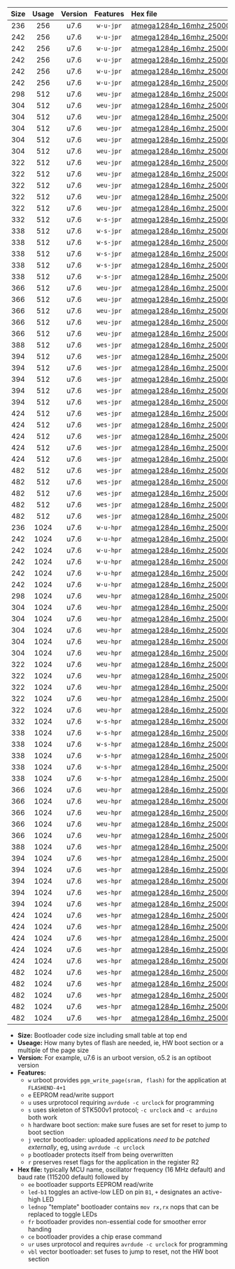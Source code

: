 |Size|Usage|Version|Features|Hex file|
|:-:|:-:|:-:|:-:|:--|
|236|256|u7.6|`w-u-jpr`|[atmega1284p_16mhz_250000bps_ur_vbl.hex](https://raw.githubusercontent.com/stefanrueger/urboot/main//atmega1284p_16mhz_250000bps_ur_vbl.hex)|
|242|256|u7.6|`w-u-jpr`|[atmega1284p_16mhz_250000bps_led+b5_ur_vbl.hex](https://raw.githubusercontent.com/stefanrueger/urboot/main//atmega1284p_16mhz_250000bps_led+b5_ur_vbl.hex)|
|242|256|u7.6|`w-u-jpr`|[atmega1284p_16mhz_250000bps_led+b7_ur_vbl.hex](https://raw.githubusercontent.com/stefanrueger/urboot/main//atmega1284p_16mhz_250000bps_led+b7_ur_vbl.hex)|
|242|256|u7.6|`w-u-jpr`|[atmega1284p_16mhz_250000bps_led+c7_ur_vbl.hex](https://raw.githubusercontent.com/stefanrueger/urboot/main//atmega1284p_16mhz_250000bps_led+c7_ur_vbl.hex)|
|242|256|u7.6|`w-u-jpr`|[atmega1284p_16mhz_250000bps_led+d7_ur_vbl.hex](https://raw.githubusercontent.com/stefanrueger/urboot/main//atmega1284p_16mhz_250000bps_led+d7_ur_vbl.hex)|
|242|256|u7.6|`w-u-jpr`|[atmega1284p_16mhz_250000bps_lednop_ur_vbl.hex](https://raw.githubusercontent.com/stefanrueger/urboot/main//atmega1284p_16mhz_250000bps_lednop_ur_vbl.hex)|
|298|512|u7.6|`weu-jpr`|[atmega1284p_16mhz_250000bps_ee_ur_vbl.hex](https://raw.githubusercontent.com/stefanrueger/urboot/main//atmega1284p_16mhz_250000bps_ee_ur_vbl.hex)|
|304|512|u7.6|`weu-jpr`|[atmega1284p_16mhz_250000bps_ee_led+b5_ur_vbl.hex](https://raw.githubusercontent.com/stefanrueger/urboot/main//atmega1284p_16mhz_250000bps_ee_led+b5_ur_vbl.hex)|
|304|512|u7.6|`weu-jpr`|[atmega1284p_16mhz_250000bps_ee_led+b7_ur_vbl.hex](https://raw.githubusercontent.com/stefanrueger/urboot/main//atmega1284p_16mhz_250000bps_ee_led+b7_ur_vbl.hex)|
|304|512|u7.6|`weu-jpr`|[atmega1284p_16mhz_250000bps_ee_led+c7_ur_vbl.hex](https://raw.githubusercontent.com/stefanrueger/urboot/main//atmega1284p_16mhz_250000bps_ee_led+c7_ur_vbl.hex)|
|304|512|u7.6|`weu-jpr`|[atmega1284p_16mhz_250000bps_ee_led+d7_ur_vbl.hex](https://raw.githubusercontent.com/stefanrueger/urboot/main//atmega1284p_16mhz_250000bps_ee_led+d7_ur_vbl.hex)|
|304|512|u7.6|`weu-jpr`|[atmega1284p_16mhz_250000bps_ee_lednop_ur_vbl.hex](https://raw.githubusercontent.com/stefanrueger/urboot/main//atmega1284p_16mhz_250000bps_ee_lednop_ur_vbl.hex)|
|322|512|u7.6|`weu-jpr`|[atmega1284p_16mhz_250000bps_ee_led+b5_fr_ur_vbl.hex](https://raw.githubusercontent.com/stefanrueger/urboot/main//atmega1284p_16mhz_250000bps_ee_led+b5_fr_ur_vbl.hex)|
|322|512|u7.6|`weu-jpr`|[atmega1284p_16mhz_250000bps_ee_led+b7_fr_ur_vbl.hex](https://raw.githubusercontent.com/stefanrueger/urboot/main//atmega1284p_16mhz_250000bps_ee_led+b7_fr_ur_vbl.hex)|
|322|512|u7.6|`weu-jpr`|[atmega1284p_16mhz_250000bps_ee_led+c7_fr_ur_vbl.hex](https://raw.githubusercontent.com/stefanrueger/urboot/main//atmega1284p_16mhz_250000bps_ee_led+c7_fr_ur_vbl.hex)|
|322|512|u7.6|`weu-jpr`|[atmega1284p_16mhz_250000bps_ee_led+d7_fr_ur_vbl.hex](https://raw.githubusercontent.com/stefanrueger/urboot/main//atmega1284p_16mhz_250000bps_ee_led+d7_fr_ur_vbl.hex)|
|322|512|u7.6|`weu-jpr`|[atmega1284p_16mhz_250000bps_ee_lednop_fr_ur_vbl.hex](https://raw.githubusercontent.com/stefanrueger/urboot/main//atmega1284p_16mhz_250000bps_ee_lednop_fr_ur_vbl.hex)|
|332|512|u7.6|`w-s-jpr`|[atmega1284p_16mhz_250000bps_vbl.hex](https://raw.githubusercontent.com/stefanrueger/urboot/main//atmega1284p_16mhz_250000bps_vbl.hex)|
|338|512|u7.6|`w-s-jpr`|[atmega1284p_16mhz_250000bps_led+b5_vbl.hex](https://raw.githubusercontent.com/stefanrueger/urboot/main//atmega1284p_16mhz_250000bps_led+b5_vbl.hex)|
|338|512|u7.6|`w-s-jpr`|[atmega1284p_16mhz_250000bps_led+b7_vbl.hex](https://raw.githubusercontent.com/stefanrueger/urboot/main//atmega1284p_16mhz_250000bps_led+b7_vbl.hex)|
|338|512|u7.6|`w-s-jpr`|[atmega1284p_16mhz_250000bps_led+c7_vbl.hex](https://raw.githubusercontent.com/stefanrueger/urboot/main//atmega1284p_16mhz_250000bps_led+c7_vbl.hex)|
|338|512|u7.6|`w-s-jpr`|[atmega1284p_16mhz_250000bps_led+d7_vbl.hex](https://raw.githubusercontent.com/stefanrueger/urboot/main//atmega1284p_16mhz_250000bps_led+d7_vbl.hex)|
|338|512|u7.6|`w-s-jpr`|[atmega1284p_16mhz_250000bps_lednop_vbl.hex](https://raw.githubusercontent.com/stefanrueger/urboot/main//atmega1284p_16mhz_250000bps_lednop_vbl.hex)|
|366|512|u7.6|`weu-jpr`|[atmega1284p_16mhz_250000bps_ee_led+b5_fr_ce_ur_vbl.hex](https://raw.githubusercontent.com/stefanrueger/urboot/main//atmega1284p_16mhz_250000bps_ee_led+b5_fr_ce_ur_vbl.hex)|
|366|512|u7.6|`weu-jpr`|[atmega1284p_16mhz_250000bps_ee_led+b7_fr_ce_ur_vbl.hex](https://raw.githubusercontent.com/stefanrueger/urboot/main//atmega1284p_16mhz_250000bps_ee_led+b7_fr_ce_ur_vbl.hex)|
|366|512|u7.6|`weu-jpr`|[atmega1284p_16mhz_250000bps_ee_led+c7_fr_ce_ur_vbl.hex](https://raw.githubusercontent.com/stefanrueger/urboot/main//atmega1284p_16mhz_250000bps_ee_led+c7_fr_ce_ur_vbl.hex)|
|366|512|u7.6|`weu-jpr`|[atmega1284p_16mhz_250000bps_ee_led+d7_fr_ce_ur_vbl.hex](https://raw.githubusercontent.com/stefanrueger/urboot/main//atmega1284p_16mhz_250000bps_ee_led+d7_fr_ce_ur_vbl.hex)|
|366|512|u7.6|`weu-jpr`|[atmega1284p_16mhz_250000bps_ee_lednop_fr_ce_ur_vbl.hex](https://raw.githubusercontent.com/stefanrueger/urboot/main//atmega1284p_16mhz_250000bps_ee_lednop_fr_ce_ur_vbl.hex)|
|388|512|u7.6|`wes-jpr`|[atmega1284p_16mhz_250000bps_ee_vbl.hex](https://raw.githubusercontent.com/stefanrueger/urboot/main//atmega1284p_16mhz_250000bps_ee_vbl.hex)|
|394|512|u7.6|`wes-jpr`|[atmega1284p_16mhz_250000bps_ee_led+b5_vbl.hex](https://raw.githubusercontent.com/stefanrueger/urboot/main//atmega1284p_16mhz_250000bps_ee_led+b5_vbl.hex)|
|394|512|u7.6|`wes-jpr`|[atmega1284p_16mhz_250000bps_ee_led+b7_vbl.hex](https://raw.githubusercontent.com/stefanrueger/urboot/main//atmega1284p_16mhz_250000bps_ee_led+b7_vbl.hex)|
|394|512|u7.6|`wes-jpr`|[atmega1284p_16mhz_250000bps_ee_led+c7_vbl.hex](https://raw.githubusercontent.com/stefanrueger/urboot/main//atmega1284p_16mhz_250000bps_ee_led+c7_vbl.hex)|
|394|512|u7.6|`wes-jpr`|[atmega1284p_16mhz_250000bps_ee_led+d7_vbl.hex](https://raw.githubusercontent.com/stefanrueger/urboot/main//atmega1284p_16mhz_250000bps_ee_led+d7_vbl.hex)|
|394|512|u7.6|`wes-jpr`|[atmega1284p_16mhz_250000bps_ee_lednop_vbl.hex](https://raw.githubusercontent.com/stefanrueger/urboot/main//atmega1284p_16mhz_250000bps_ee_lednop_vbl.hex)|
|424|512|u7.6|`wes-jpr`|[atmega1284p_16mhz_250000bps_ee_led+b5_fr_vbl.hex](https://raw.githubusercontent.com/stefanrueger/urboot/main//atmega1284p_16mhz_250000bps_ee_led+b5_fr_vbl.hex)|
|424|512|u7.6|`wes-jpr`|[atmega1284p_16mhz_250000bps_ee_led+b7_fr_vbl.hex](https://raw.githubusercontent.com/stefanrueger/urboot/main//atmega1284p_16mhz_250000bps_ee_led+b7_fr_vbl.hex)|
|424|512|u7.6|`wes-jpr`|[atmega1284p_16mhz_250000bps_ee_led+c7_fr_vbl.hex](https://raw.githubusercontent.com/stefanrueger/urboot/main//atmega1284p_16mhz_250000bps_ee_led+c7_fr_vbl.hex)|
|424|512|u7.6|`wes-jpr`|[atmega1284p_16mhz_250000bps_ee_led+d7_fr_vbl.hex](https://raw.githubusercontent.com/stefanrueger/urboot/main//atmega1284p_16mhz_250000bps_ee_led+d7_fr_vbl.hex)|
|424|512|u7.6|`wes-jpr`|[atmega1284p_16mhz_250000bps_ee_lednop_fr_vbl.hex](https://raw.githubusercontent.com/stefanrueger/urboot/main//atmega1284p_16mhz_250000bps_ee_lednop_fr_vbl.hex)|
|482|512|u7.6|`wes-jpr`|[atmega1284p_16mhz_250000bps_ee_led+b5_fr_ce_vbl.hex](https://raw.githubusercontent.com/stefanrueger/urboot/main//atmega1284p_16mhz_250000bps_ee_led+b5_fr_ce_vbl.hex)|
|482|512|u7.6|`wes-jpr`|[atmega1284p_16mhz_250000bps_ee_led+b7_fr_ce_vbl.hex](https://raw.githubusercontent.com/stefanrueger/urboot/main//atmega1284p_16mhz_250000bps_ee_led+b7_fr_ce_vbl.hex)|
|482|512|u7.6|`wes-jpr`|[atmega1284p_16mhz_250000bps_ee_led+c7_fr_ce_vbl.hex](https://raw.githubusercontent.com/stefanrueger/urboot/main//atmega1284p_16mhz_250000bps_ee_led+c7_fr_ce_vbl.hex)|
|482|512|u7.6|`wes-jpr`|[atmega1284p_16mhz_250000bps_ee_led+d7_fr_ce_vbl.hex](https://raw.githubusercontent.com/stefanrueger/urboot/main//atmega1284p_16mhz_250000bps_ee_led+d7_fr_ce_vbl.hex)|
|482|512|u7.6|`wes-jpr`|[atmega1284p_16mhz_250000bps_ee_lednop_fr_ce_vbl.hex](https://raw.githubusercontent.com/stefanrueger/urboot/main//atmega1284p_16mhz_250000bps_ee_lednop_fr_ce_vbl.hex)|
|236|1024|u7.6|`w-u-hpr`|[atmega1284p_16mhz_250000bps_ur.hex](https://raw.githubusercontent.com/stefanrueger/urboot/main//atmega1284p_16mhz_250000bps_ur.hex)|
|242|1024|u7.6|`w-u-hpr`|[atmega1284p_16mhz_250000bps_led+b5_ur.hex](https://raw.githubusercontent.com/stefanrueger/urboot/main//atmega1284p_16mhz_250000bps_led+b5_ur.hex)|
|242|1024|u7.6|`w-u-hpr`|[atmega1284p_16mhz_250000bps_led+b7_ur.hex](https://raw.githubusercontent.com/stefanrueger/urboot/main//atmega1284p_16mhz_250000bps_led+b7_ur.hex)|
|242|1024|u7.6|`w-u-hpr`|[atmega1284p_16mhz_250000bps_led+c7_ur.hex](https://raw.githubusercontent.com/stefanrueger/urboot/main//atmega1284p_16mhz_250000bps_led+c7_ur.hex)|
|242|1024|u7.6|`w-u-hpr`|[atmega1284p_16mhz_250000bps_led+d7_ur.hex](https://raw.githubusercontent.com/stefanrueger/urboot/main//atmega1284p_16mhz_250000bps_led+d7_ur.hex)|
|242|1024|u7.6|`w-u-hpr`|[atmega1284p_16mhz_250000bps_lednop_ur.hex](https://raw.githubusercontent.com/stefanrueger/urboot/main//atmega1284p_16mhz_250000bps_lednop_ur.hex)|
|298|1024|u7.6|`weu-hpr`|[atmega1284p_16mhz_250000bps_ee_ur.hex](https://raw.githubusercontent.com/stefanrueger/urboot/main//atmega1284p_16mhz_250000bps_ee_ur.hex)|
|304|1024|u7.6|`weu-hpr`|[atmega1284p_16mhz_250000bps_ee_led+b5_ur.hex](https://raw.githubusercontent.com/stefanrueger/urboot/main//atmega1284p_16mhz_250000bps_ee_led+b5_ur.hex)|
|304|1024|u7.6|`weu-hpr`|[atmega1284p_16mhz_250000bps_ee_led+b7_ur.hex](https://raw.githubusercontent.com/stefanrueger/urboot/main//atmega1284p_16mhz_250000bps_ee_led+b7_ur.hex)|
|304|1024|u7.6|`weu-hpr`|[atmega1284p_16mhz_250000bps_ee_led+c7_ur.hex](https://raw.githubusercontent.com/stefanrueger/urboot/main//atmega1284p_16mhz_250000bps_ee_led+c7_ur.hex)|
|304|1024|u7.6|`weu-hpr`|[atmega1284p_16mhz_250000bps_ee_led+d7_ur.hex](https://raw.githubusercontent.com/stefanrueger/urboot/main//atmega1284p_16mhz_250000bps_ee_led+d7_ur.hex)|
|304|1024|u7.6|`weu-hpr`|[atmega1284p_16mhz_250000bps_ee_lednop_ur.hex](https://raw.githubusercontent.com/stefanrueger/urboot/main//atmega1284p_16mhz_250000bps_ee_lednop_ur.hex)|
|322|1024|u7.6|`weu-hpr`|[atmega1284p_16mhz_250000bps_ee_led+b5_fr_ur.hex](https://raw.githubusercontent.com/stefanrueger/urboot/main//atmega1284p_16mhz_250000bps_ee_led+b5_fr_ur.hex)|
|322|1024|u7.6|`weu-hpr`|[atmega1284p_16mhz_250000bps_ee_led+b7_fr_ur.hex](https://raw.githubusercontent.com/stefanrueger/urboot/main//atmega1284p_16mhz_250000bps_ee_led+b7_fr_ur.hex)|
|322|1024|u7.6|`weu-hpr`|[atmega1284p_16mhz_250000bps_ee_led+c7_fr_ur.hex](https://raw.githubusercontent.com/stefanrueger/urboot/main//atmega1284p_16mhz_250000bps_ee_led+c7_fr_ur.hex)|
|322|1024|u7.6|`weu-hpr`|[atmega1284p_16mhz_250000bps_ee_led+d7_fr_ur.hex](https://raw.githubusercontent.com/stefanrueger/urboot/main//atmega1284p_16mhz_250000bps_ee_led+d7_fr_ur.hex)|
|322|1024|u7.6|`weu-hpr`|[atmega1284p_16mhz_250000bps_ee_lednop_fr_ur.hex](https://raw.githubusercontent.com/stefanrueger/urboot/main//atmega1284p_16mhz_250000bps_ee_lednop_fr_ur.hex)|
|332|1024|u7.6|`w-s-hpr`|[atmega1284p_16mhz_250000bps.hex](https://raw.githubusercontent.com/stefanrueger/urboot/main//atmega1284p_16mhz_250000bps.hex)|
|338|1024|u7.6|`w-s-hpr`|[atmega1284p_16mhz_250000bps_led+b5.hex](https://raw.githubusercontent.com/stefanrueger/urboot/main//atmega1284p_16mhz_250000bps_led+b5.hex)|
|338|1024|u7.6|`w-s-hpr`|[atmega1284p_16mhz_250000bps_led+b7.hex](https://raw.githubusercontent.com/stefanrueger/urboot/main//atmega1284p_16mhz_250000bps_led+b7.hex)|
|338|1024|u7.6|`w-s-hpr`|[atmega1284p_16mhz_250000bps_led+c7.hex](https://raw.githubusercontent.com/stefanrueger/urboot/main//atmega1284p_16mhz_250000bps_led+c7.hex)|
|338|1024|u7.6|`w-s-hpr`|[atmega1284p_16mhz_250000bps_led+d7.hex](https://raw.githubusercontent.com/stefanrueger/urboot/main//atmega1284p_16mhz_250000bps_led+d7.hex)|
|338|1024|u7.6|`w-s-hpr`|[atmega1284p_16mhz_250000bps_lednop.hex](https://raw.githubusercontent.com/stefanrueger/urboot/main//atmega1284p_16mhz_250000bps_lednop.hex)|
|366|1024|u7.6|`weu-hpr`|[atmega1284p_16mhz_250000bps_ee_led+b5_fr_ce_ur.hex](https://raw.githubusercontent.com/stefanrueger/urboot/main//atmega1284p_16mhz_250000bps_ee_led+b5_fr_ce_ur.hex)|
|366|1024|u7.6|`weu-hpr`|[atmega1284p_16mhz_250000bps_ee_led+b7_fr_ce_ur.hex](https://raw.githubusercontent.com/stefanrueger/urboot/main//atmega1284p_16mhz_250000bps_ee_led+b7_fr_ce_ur.hex)|
|366|1024|u7.6|`weu-hpr`|[atmega1284p_16mhz_250000bps_ee_led+c7_fr_ce_ur.hex](https://raw.githubusercontent.com/stefanrueger/urboot/main//atmega1284p_16mhz_250000bps_ee_led+c7_fr_ce_ur.hex)|
|366|1024|u7.6|`weu-hpr`|[atmega1284p_16mhz_250000bps_ee_led+d7_fr_ce_ur.hex](https://raw.githubusercontent.com/stefanrueger/urboot/main//atmega1284p_16mhz_250000bps_ee_led+d7_fr_ce_ur.hex)|
|366|1024|u7.6|`weu-hpr`|[atmega1284p_16mhz_250000bps_ee_lednop_fr_ce_ur.hex](https://raw.githubusercontent.com/stefanrueger/urboot/main//atmega1284p_16mhz_250000bps_ee_lednop_fr_ce_ur.hex)|
|388|1024|u7.6|`wes-hpr`|[atmega1284p_16mhz_250000bps_ee.hex](https://raw.githubusercontent.com/stefanrueger/urboot/main//atmega1284p_16mhz_250000bps_ee.hex)|
|394|1024|u7.6|`wes-hpr`|[atmega1284p_16mhz_250000bps_ee_led+b5.hex](https://raw.githubusercontent.com/stefanrueger/urboot/main//atmega1284p_16mhz_250000bps_ee_led+b5.hex)|
|394|1024|u7.6|`wes-hpr`|[atmega1284p_16mhz_250000bps_ee_led+b7.hex](https://raw.githubusercontent.com/stefanrueger/urboot/main//atmega1284p_16mhz_250000bps_ee_led+b7.hex)|
|394|1024|u7.6|`wes-hpr`|[atmega1284p_16mhz_250000bps_ee_led+c7.hex](https://raw.githubusercontent.com/stefanrueger/urboot/main//atmega1284p_16mhz_250000bps_ee_led+c7.hex)|
|394|1024|u7.6|`wes-hpr`|[atmega1284p_16mhz_250000bps_ee_led+d7.hex](https://raw.githubusercontent.com/stefanrueger/urboot/main//atmega1284p_16mhz_250000bps_ee_led+d7.hex)|
|394|1024|u7.6|`wes-hpr`|[atmega1284p_16mhz_250000bps_ee_lednop.hex](https://raw.githubusercontent.com/stefanrueger/urboot/main//atmega1284p_16mhz_250000bps_ee_lednop.hex)|
|424|1024|u7.6|`wes-hpr`|[atmega1284p_16mhz_250000bps_ee_led+b5_fr.hex](https://raw.githubusercontent.com/stefanrueger/urboot/main//atmega1284p_16mhz_250000bps_ee_led+b5_fr.hex)|
|424|1024|u7.6|`wes-hpr`|[atmega1284p_16mhz_250000bps_ee_led+b7_fr.hex](https://raw.githubusercontent.com/stefanrueger/urboot/main//atmega1284p_16mhz_250000bps_ee_led+b7_fr.hex)|
|424|1024|u7.6|`wes-hpr`|[atmega1284p_16mhz_250000bps_ee_led+c7_fr.hex](https://raw.githubusercontent.com/stefanrueger/urboot/main//atmega1284p_16mhz_250000bps_ee_led+c7_fr.hex)|
|424|1024|u7.6|`wes-hpr`|[atmega1284p_16mhz_250000bps_ee_led+d7_fr.hex](https://raw.githubusercontent.com/stefanrueger/urboot/main//atmega1284p_16mhz_250000bps_ee_led+d7_fr.hex)|
|424|1024|u7.6|`wes-hpr`|[atmega1284p_16mhz_250000bps_ee_lednop_fr.hex](https://raw.githubusercontent.com/stefanrueger/urboot/main//atmega1284p_16mhz_250000bps_ee_lednop_fr.hex)|
|482|1024|u7.6|`wes-hpr`|[atmega1284p_16mhz_250000bps_ee_led+b5_fr_ce.hex](https://raw.githubusercontent.com/stefanrueger/urboot/main//atmega1284p_16mhz_250000bps_ee_led+b5_fr_ce.hex)|
|482|1024|u7.6|`wes-hpr`|[atmega1284p_16mhz_250000bps_ee_led+b7_fr_ce.hex](https://raw.githubusercontent.com/stefanrueger/urboot/main//atmega1284p_16mhz_250000bps_ee_led+b7_fr_ce.hex)|
|482|1024|u7.6|`wes-hpr`|[atmega1284p_16mhz_250000bps_ee_led+c7_fr_ce.hex](https://raw.githubusercontent.com/stefanrueger/urboot/main//atmega1284p_16mhz_250000bps_ee_led+c7_fr_ce.hex)|
|482|1024|u7.6|`wes-hpr`|[atmega1284p_16mhz_250000bps_ee_led+d7_fr_ce.hex](https://raw.githubusercontent.com/stefanrueger/urboot/main//atmega1284p_16mhz_250000bps_ee_led+d7_fr_ce.hex)|
|482|1024|u7.6|`wes-hpr`|[atmega1284p_16mhz_250000bps_ee_lednop_fr_ce.hex](https://raw.githubusercontent.com/stefanrueger/urboot/main//atmega1284p_16mhz_250000bps_ee_lednop_fr_ce.hex)|

- **Size:** Bootloader code size including small table at top end
- **Useage:** How many bytes of flash are needed, ie, HW boot section or a multiple of the page size
- **Version:** For example, u7.6 is an urboot version, o5.2 is an optiboot version
- **Features:**
  + `w` urboot provides `pgm_write_page(sram, flash)` for the application at `FLASHEND-4+1`
  + `e` EEPROM read/write support
  + `u` uses urprotocol requiring `avrdude -c urclock` for programming
  + `s` uses skeleton of STK500v1 protocol; `-c urclock` and `-c arduino` both work
  + `h` hardware boot section: make sure fuses are set for reset to jump to boot section
  + `j` vector bootloader: uploaded applications *need to be patched externally*, eg, using `avrdude -c urclock`
  + `p` bootloader protects itself from being overwritten
  + `r` preserves reset flags for the application in the register R2
- **Hex file:** typically MCU name, oscillator frequency (16 MHz default) and baud rate (115200 default) followed by
  + `ee` bootloader supports EEPROM read/write
  + `led-b1` toggles an active-low LED on pin `B1`, `+` designates an active-high LED
  + `lednop` "template" bootloader contains `mov rx,rx` nops that can be replaced to toggle LEDs
  + `fr` bootloader provides non-essential code for smoother error handing
  + `ce` bootloader provides a chip erase command
  + `ur` uses urprotocol and requires `avrdude -c urclock` for programming
  + `vbl` vector bootloader: set fuses to jump to reset, not the HW boot section
